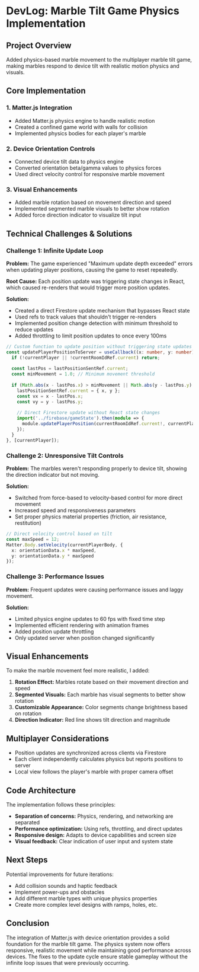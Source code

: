 # DevLog: Marble Tilt Game Physics Implementation

## Project Overview
Added physics-based marble movement to the multiplayer marble tilt game, making marbles respond to device tilt with realistic motion physics and visuals.

## Core Implementation
### 1. Matter.js Integration
- Added Matter.js physics engine to handle realistic motion
- Created a confined game world with walls for collision
- Implemented physics bodies for each player's marble

### 2. Device Orientation Controls
- Connected device tilt data to physics engine
- Converted orientation beta/gamma values to physics forces
- Used direct velocity control for responsive marble movement

### 3. Visual Enhancements
- Added marble rotation based on movement direction and speed
- Implemented segmented marble visuals to better show rotation
- Added force direction indicator to visualize tilt input

## Technical Challenges & Solutions

### Challenge 1: Infinite Update Loop
**Problem:** The game experienced "Maximum update depth exceeded" errors when updating player positions, causing the game to reset repeatedly.

**Root Cause:** Each position update was triggering state changes in React, which caused re-renders that would trigger more position updates.

**Solution:**
- Created a direct Firestore update mechanism that bypasses React state
- Used refs to track values that shouldn't trigger re-renders
- Implemented position change detection with minimum threshold to reduce updates
- Added throttling to limit position updates to once every 100ms

```typescript
// Custom function to update position without triggering state updates
const updatePlayerPositionToServer = useCallback((x: number, y: number) => {
  if (!currentPlayer || !currentRoomIdRef.current) return;
  
  const lastPos = lastPositionSentRef.current;
  const minMovement = 1.0; // Minimum movement threshold
  
  if (Math.abs(x - lastPos.x) > minMovement || Math.abs(y - lastPos.y) > minMovement) {
    lastPositionSentRef.current = { x, y };
    const vx = x - lastPos.x;
    const vy = y - lastPos.y;
    
    // Direct Firestore update without React state changes
    import('../firebase/gameState').then(module => {
      module.updatePlayerPosition(currentRoomIdRef.current!, currentPlayer.id, x, y, vx, vy);
    });
  }
}, [currentPlayer]);
```

### Challenge 2: Unresponsive Tilt Controls
**Problem:** The marbles weren't responding properly to device tilt, showing the direction indicator but not moving.

**Solution:**
- Switched from force-based to velocity-based control for more direct movement
- Increased speed and responsiveness parameters
- Set proper physics material properties (friction, air resistance, restitution)

```typescript
// Direct velocity control based on tilt
const maxSpeed = 12;
Matter.Body.setVelocity(currentPlayerBody, {
  x: orientationData.x * maxSpeed,
  y: orientationData.y * maxSpeed
});
```

### Challenge 3: Performance Issues
**Problem:** Frequent updates were causing performance issues and laggy movement.

**Solution:**
- Limited physics engine updates to 60 fps with fixed time step
- Implemented efficient rendering with animation frames
- Added position update throttling
- Only updated server when position changed significantly

## Visual Enhancements
To make the marble movement feel more realistic, I added:

1. **Rotation Effect:** Marbles rotate based on their movement direction and speed
2. **Segmented Visuals:** Each marble has visual segments to better show rotation
3. **Customizable Appearance:** Color segments change brightness based on rotation
4. **Direction Indicator:** Red line shows tilt direction and magnitude

## Multiplayer Considerations
- Position updates are synchronized across clients via Firestore
- Each client independently calculates physics but reports positions to server
- Local view follows the player's marble with proper camera offset

## Code Architecture
The implementation follows these principles:
- **Separation of concerns:** Physics, rendering, and networking are separated
- **Performance optimization:** Using refs, throttling, and direct updates
- **Responsive design:** Adapts to device capabilities and screen size
- **Visual feedback:** Clear indication of user input and system state

## Next Steps
Potential improvements for future iterations:
- Add collision sounds and haptic feedback
- Implement power-ups and obstacles
- Add different marble types with unique physics properties
- Create more complex level designs with ramps, holes, etc.

## Conclusion
The integration of Matter.js with device orientation provides a solid foundation for the marble tilt game. The physics system now offers responsive, realistic movement while maintaining good performance across devices. The fixes to the update cycle ensure stable gameplay without the infinite loop issues that were previously occurring.
